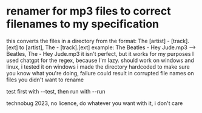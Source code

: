 # renamer for mp3 files to correct filenames to my specification

this converts the files in a directory from the format: The [artist] - [track].[ext] to [artist], The - [track].[ext]
example: The Beatles - Hey Jude.mp3 --> Beatles, The - Hey Jude.mp3
it isn't perfect, but it works for my purposes
I used chatgpt for the regex, because I'm lazy.
should work on windows and linux, i tested it on windows
i made the directory hardcoded to make sure you know what you're doing, failure could result in corrupted file names on files you didn't want to rename

test first with --test, then run with --run

technobug 2023, no licence, do whatever you want with it, i don't care

